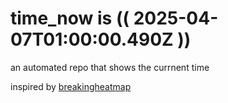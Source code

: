 # time_now is (( 2025-04-07T01:00:00.490Z ))

an automated repo that shows the currnent time

inspired by [breakingheatmap](https://github.com/breakingheatmap/breakingheatmap)